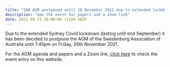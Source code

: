 ```yaml
---
title: "SAA AGM postponed until 26 November 2021 due to extended lockdown"
description: "See the event for papers and a Zoom link"
date: 2021-08-21 20:00:00 +1100 AEDT
---
```


Due to the extended Sydney Covid lockdown (lasting until end September) it has been decided to postpone the AGM of the Swedenborg Association of Australia until 7:45pm on Friday, 26th November 2021.

For the AGM agenda and papers and a Zoom link, [click here](https://swedenborg.com.au/events/202111261945-nsw-saa) to check the event entry on this website.


